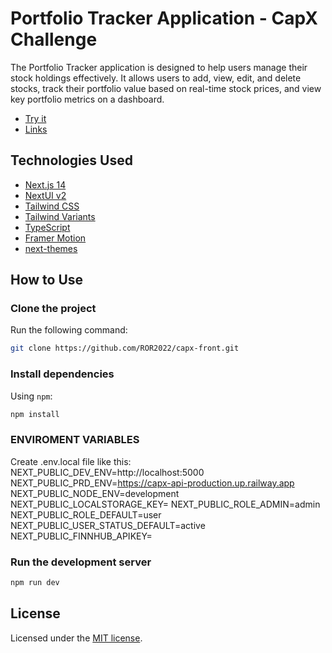 # Portfolio Tracker Application - CapX Challenge

The Portfolio Tracker application is designed to help users manage their stock holdings effectively. It allows users to add, view, edit, and delete stocks, track their portfolio value based on real-time stock prices, and view key portfolio metrics on a dashboard.

- [Try it](https://capx-front.vercel.app/)
- [Links](https://docs.google.com/document/d/1WsfyQxGrkp2mK2MZg-u3Lgr36M446Y3kmOGsHnsBdYY/edit?usp=sharing)

## Technologies Used

- [Next.js 14](https://nextjs.org/docs/getting-started)
- [NextUI v2](https://nextui.org/)
- [Tailwind CSS](https://tailwindcss.com/)
- [Tailwind Variants](https://tailwind-variants.org)
- [TypeScript](https://www.typescriptlang.org/)
- [Framer Motion](https://www.framer.com/motion/)
- [next-themes](https://github.com/pacocoursey/next-themes)

## How to Use

### Clone the project

Run the following command:

```bash
git clone https://github.com/ROR2022/capx-front.git
```

### Install dependencies

Using `npm`:

```bash
npm install
```

### ENVIROMENT VARIABLES

Create .env.local file like this:
NEXT_PUBLIC_DEV_ENV=http://localhost:5000
NEXT_PUBLIC_PRD_ENV=https://capx-api-production.up.railway.app
NEXT_PUBLIC_NODE_ENV=development
NEXT_PUBLIC_LOCALSTORAGE_KEY=
NEXT_PUBLIC_ROLE_ADMIN=admin
NEXT_PUBLIC_ROLE_DEFAULT=user
NEXT_PUBLIC_USER_STATUS_DEFAULT=active
NEXT_PUBLIC_FINNHUB_APIKEY=

### Run the development server

```bash
npm run dev
```

## License

Licensed under the [MIT license](https://github.com/nextui-org/next-app-template/blob/main/LICENSE).
